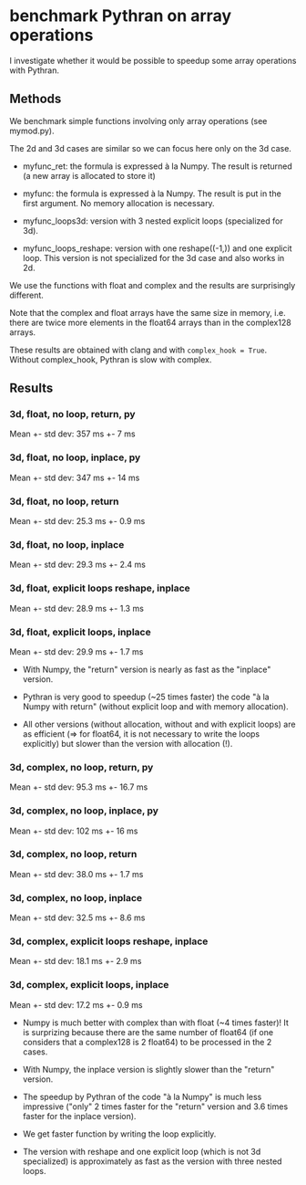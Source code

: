 # benchmark Pythran on array operations

I investigate whether it would be possible to speedup some array operations with
Pythran.

## Methods

We benchmark simple functions involving only array operations (see mymod.py).

The 2d and 3d cases are similar so we can focus here only on the 3d case.

- myfunc_ret: the formula is expressed à la Numpy. The result is returned (a new
  array is allocated to store it)

- myfunc: the formula is expressed à la Numpy. The result is put in the first
  argument.  No memory allocation is necessary.

- myfunc_loops3d: version with 3 nested explicit loops (specialized for 3d).

- myfunc_loops_reshape: version with one reshape((-1,)) and one explicit
  loop. This version is not specialized for the 3d case and also works in 2d.

We use the functions with float and complex and the results are surprisingly
different.

Note that the complex and float arrays have the same size in memory, i.e. there
are twice more elements in the float64 arrays than in the complex128 arrays.

These results are obtained with clang and with `complex_hook = True`. Without
complex_hook, Pythran is slow with complex.

## Results

### 3d, float, no loop, return, py
Mean +- std dev: 357 ms +- 7 ms

### 3d, float, no loop, inplace, py
Mean +- std dev: 347 ms +- 14 ms

### 3d, float, no loop, return
Mean +- std dev: 25.3 ms +- 0.9 ms

### 3d, float, no loop, inplace
Mean +- std dev: 29.3 ms +- 2.4 ms

### 3d, float, explicit loops reshape, inplace
Mean +- std dev: 28.9 ms +- 1.3 ms

### 3d, float, explicit loops, inplace
Mean +- std dev: 29.9 ms +- 1.7 ms

- With Numpy, the "return" version is nearly as fast as the "inplace" version.

- Pythran is very good to speedup (~25 times faster) the code "à la Numpy with
  return" (without explicit loop and with memory allocation).

- All other versions (without allocation, without and with explicit loops) are as
  efficient (=> for float64, it is not necessary to write the loops explicitly)
  but slower than the version with allocation (!).

### 3d, complex, no loop, return, py
Mean +- std dev: 95.3 ms +- 16.7 ms

### 3d, complex, no loop, inplace, py
Mean +- std dev: 102 ms +- 16 ms

### 3d, complex, no loop, return
Mean +- std dev: 38.0 ms +- 1.7 ms

### 3d, complex, no loop, inplace
Mean +- std dev: 32.5 ms +- 8.6 ms

### 3d, complex, explicit loops reshape, inplace
Mean +- std dev: 18.1 ms +- 2.9 ms

### 3d, complex, explicit loops, inplace
Mean +- std dev: 17.2 ms +- 0.9 ms

- Numpy is much better with complex than with float (~4 times faster)! It is
  surprizing because there are the same number of float64 (if one considers that a
  complex128 is 2 float64) to be processed in the 2 cases.

- With Numpy, the inplace version is slightly slower than the "return" version.

- The speedup by Pythran of the code "à la Numpy" is much less impressive ("only"
  2 times faster for the "return" version and 3.6 times faster for the inplace
  version).

- We get faster function by writing the loop explicitly.

- The version with reshape and one explicit loop (which is not 3d specialized) is
  approximately as fast as the version with three nested loops.
